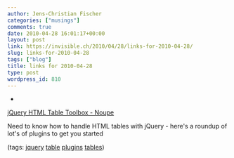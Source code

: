 ```yaml
---
author: Jens-Christian Fischer
categories: ["musings"]
comments: true
date: 2010-04-28 16:01:17+00:00
layout: post
link: https://invisible.ch/2010/04/28/links-for-2010-04-28/
slug: links-for-2010-04-28
tags: ["blog"]
title: links for 2010-04-28
type: post
wordpress_id: 810
---
```


  * 
                

[jQuery HTML Table Toolbox - Noupe](https://www.noupe.com/javascript/jquery-html-table-toolbox.html)


                

Need to know how to handle HTML tables with jQuery - here's a roundup of lot's of plugins to get you started


                

(tags: [jquery](https://delicious.com/jaycee/jquery) [table](https://delicious.com/jaycee/table) [plugins](https://delicious.com/jaycee/plugins) [tables](https://delicious.com/jaycee/tables))


            
